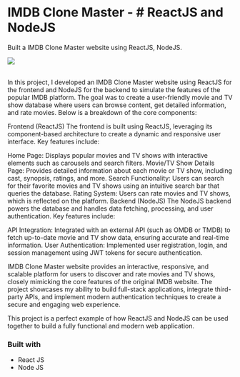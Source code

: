 
# IMDB Clone Master - # ReactJS and NodeJS

Built a IMDB Clone Master website using ReactJS, NodeJS.

<a href="https://github.com/Adarshsengar1431/IMDBCLONE-master/blob/main/project-img-111.gif"><img src="https://github.com/Adarshsengar1431/IMDBCLONE-master/blob/main/project-img-111.gif"></a><br/>
<br/>

In this project, I developed an IMDB Clone Master website using ReactJS for the frontend and NodeJS for the backend to simulate the features of the popular IMDB platform. The goal was to create a user-friendly movie and TV show database where users can browse content, get detailed information, and rate movies. Below is a breakdown of the core components:

Frontend (ReactJS)
The frontend is built using ReactJS, leveraging its component-based architecture to create a dynamic and responsive user interface. Key features include:

Home Page: Displays popular movies and TV shows with interactive elements such as carousels and search filters.
Movie/TV Show Details Page: Provides detailed information about each movie or TV show, including cast, synopsis, ratings, and more.
Search Functionality: Users can search for their favorite movies and TV shows using an intuitive search bar that queries the database.
Rating System: Users can rate movies and TV shows, which is reflected on the platform.
Backend (NodeJS)
The NodeJS backend powers the database and handles data fetching, processing, and user authentication. Key features include:

API Integration: Integrated with an external API (such as OMDB or TMDB) to fetch up-to-date movie and TV show data, ensuring accurate and real-time information.
User Authentication: Implemented user registration, login, and session management using JWT tokens for secure authentication.

IMDB Clone Master website provides an interactive, responsive, and scalable platform for users to discover and rate movies and TV shows, closely mimicking the core features of the original IMDB website. The project showcases my ability to build full-stack applications, integrate third-party APIs, and implement modern authentication techniques to create a secure and engaging web experience.

This project is a perfect example of how ReactJS and NodeJS can be used together to build a fully functional and modern web application.

### Built with

- React JS
- Node JS
